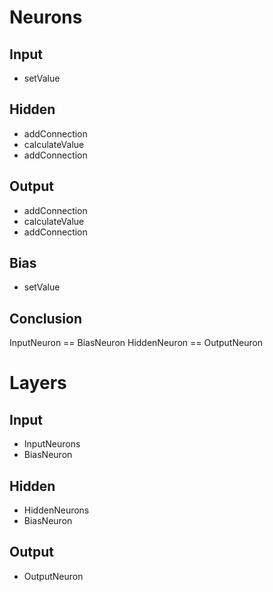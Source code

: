 # Neurons

## Input
- setValue

## Hidden
- addConnection
- calculateValue
- addConnection

## Output
- addConnection
- calculateValue
- addConnection

## Bias
- setValue


## Conclusion
InputNeuron == BiasNeuron
HiddenNeuron == OutputNeuron



# Layers

## Input
- InputNeurons
- BiasNeuron

## Hidden
- HiddenNeurons
- BiasNeuron

## Output
- OutputNeuron

